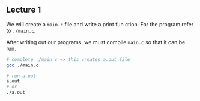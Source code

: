 ## Lecture 1

We will create a `main.c` file and write a print fun
ction. For the program refer to `./main.c`.

After writing out our programs, we must compile `main.c` so that it can be run.

```bash
# complete ./main.c => this creates a.out file
gcc ./main.c

# run a.out
a.out
# or
./a.out
```
